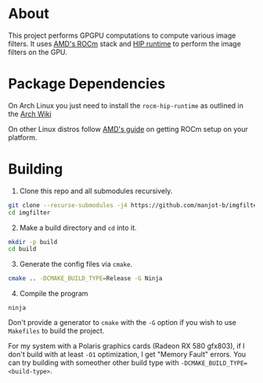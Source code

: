 # About
This project performs GPGPU computations to compute various image filters. It uses [AMD's ROCm](https://rocm.docs.amd.com/en/latest/rocm.html) stack and [HIP runtime](https://rocm.docs.amd.com/projects/HIP/en/latest/index.html) to perform the image filters on the GPU.

# Package Dependencies
On Arch Linux you just need to install the `rocm-hip-runtime` as outlined in the [Arch Wiki](https://wiki.archlinux.org/title/GPGPU#ROCm)

On other Linux distros follow [AMD's guide](https://rocm.docs.amd.com/en/latest/deploy/linux/quick_start.html) on getting ROCm setup on your platform.

# Building
1. Clone this repo and all submodules recursively.
```bash
git clone --recurse-submodules -j4 https://github.com/manjot-b/imgfilter.git
cd imgfilter
```
2. Make a build directory and `cd` into it.
```bash
mkdir -p build
cd build
```

3. Generate the config files via `cmake`.
```bash
cmake .. -DCMAKE_BUILD_TYPE=Release -G Ninja
```

4. Compile the program
```
ninja
```

Don't provide a generator to `cmake` with the `-G` option if you wish to use `Makefiles` to build the project.

For my system with a Polaris graphics cards (Radeon RX 580 gfx803), if I don't build with at least `-O1` optimization,
I get "Memory Fault" errors. You can try building with someother other build type
with `-DCMAKE_BUILD_TYPE=<build-type>`.
